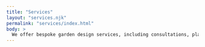```yaml
---
title: "Services"
layout: "services.njk"
permalink: "services/index.html"
body: >
  We offer bespoke garden design services, including consultations, planting plans, and full redesigns.
---
```

